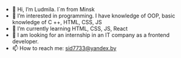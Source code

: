 - 👋 Hi, I’m Ludmila. I`m from Minsk
- 👀 I’m interested in programming. I have knowledge of OOP, basic knowledge of C ++, HTML, CSS, JS
- 🌱 I’m currently learning HTML, CSS, JS, React
- 💞️ I am looking for an internship in an IT company as a frontend developer.
- 📫 How to reach me: sid7733@yandex.by

<!---
sid7733/sid7733 is a ✨ special ✨ repository because its `README.md` (this file) appears on your GitHub profile.
You can click the Preview link to take a look at your changes.
--->
